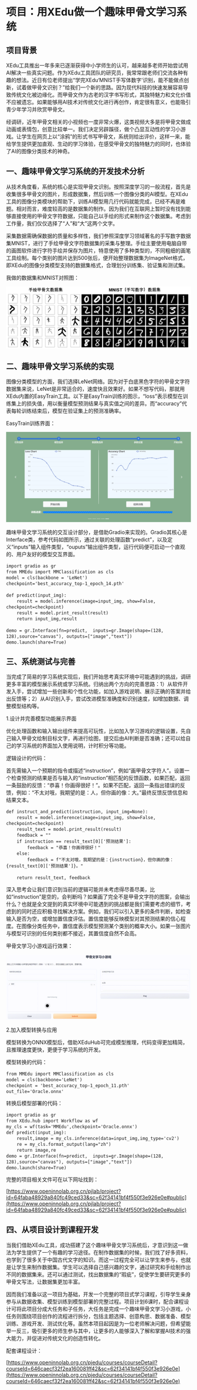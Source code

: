 # 项目：用XEdu做一个趣味甲骨文学习系统
## 项目背景

XEdu工具推出一年多来已逐渐获得中小学师生的认可，越来越多老师开始尝试用AI解决一些真实问题。作为XEdu工具团队的研究员，我常常跟老师们交流各种有趣的想法。近日有位老师提出“学完XEdu‘MNIST手写体数字’识别，能不能做点创新，试着做甲骨文识别？”给我们一个新的思路。因为现代科技的快速发展容易导致传统文化被边缘化。而甲骨文作为古老的汉字书写形式，其独特魅力和文化价值不应被遗忘。如果能够用AI技术对传统文化进行再创作，肯定很有意义，也能吸引青少年学习并欣赏甲骨文。

经调研，近年甲骨文相关的小视频也一度非常火爆，这类视频大多是将甲骨文做成动画或表情包，创意比较单一。我们决定另辟蹊径，做个凸显互动性的学习小游戏。让学生在网页上以“涂鸦”的形式书写甲骨文，系统则给出评价，这样一来，能给学生提供更加直观、生动的学习体验，在感受甲骨文的独特魅力的同时，也体验了AI的图像分类技术的神奇。

## 一、趣味甲骨文学习系统的开发技术分析

从技术角度看，系统的核心是实现甲骨文识别。按照深度学习的一般流程，首先是收集很多甲骨文的图片，形成数据集，然后训练一个图像分类的AI模型。在XEdu工具的图像分类模块的帮助下，训练AI模型用几行代码就能完成，已经不再是难题。相对而言，难度较高的是数据集的制作。因为我们在互联网上暂时没有找到能够直接使用的甲骨文字符数据，只能自己以手绘的形式来制作这个数据集。考虑到工作量，我们仅仅选择了“人”和“大”这两个文字。

采集数据需确保数据的质量和多样性，我们参照深度学习领域著名的手写数字数据集MNIST，进行了手绘甲骨文字符数据集的采集与整理。手绘主要使用电脑自带的画图软件进行字符手绘并保存为图片，特意使用了多种类型的，不同粗细的画笔工具绘制。每个类别的图片达到500张后，便开始整理数据集为ImageNet格式，即XEdu的图像分类模型支持的数据集格式，合理划分训练集、验证集和测试集。

我做的数据集和MNIST对照图：

![](../../images/support_resources/jgw.PNG)

## 二、趣味甲骨文学习系统的实现

图像分类模型的方面，我们选择LeNet网络。因为对于白底黑色字符的甲骨文字符数据集来说，LeNet是非常适合的，速度快且效果好。如果不想写代码，那就用XEdu内置的EasyTrain工具。以下是EasyTrain训练的图示，“loss”表示模型在训练集上的损失值，用以衡量模型预测结果与真实值之间的差异。而“accuracy”代表每轮训练结束后，模型在验证集上的预测准确率。

EasyTrain训练界面：

![](../../images/support_resources/train.PNG)

趣味甲骨文学习系统的交互设计部分，是借助Gradio来实现的。Gradio其核心是Interface类，参考代码如图所示，通过关联的处理函数“predict”，以及定义“inputs”输入组件类型，“ouputs”输出组件类型，运行代码便可启动一个直观的、用户友好的模型交互界面。

```
import gradio as gr
from MMEdu import MMClassification as cls
model = cls(backbone = 'LeNet')
checkpoint='best_accuracy_top-1_epoch_14.pth'

def predict(input_img):
    result = model.inference(image=input_img, show=False, checkpoint=checkpoint) 
    result = model.print_result(result)
    return input_img,result

demo = gr.Interface(fn=predict,  inputs=gr.Image(shape=(128, 128),source="canvas"), outputs=["image","text"])
demo.launch(share=True)
```

## 三、系统测试与完善

当完成了简易的学习系统实现后，我们开始思考真实环境中可能遇到的挑战，调研更多丰富的模型展示系统或学习系统。归纳出两个方向的完善思路：1）从软件开发入手，尝试增加一些创新和个性化功能，如加入游戏说明、展示正确的答案并给出反馈等；2）从AI识别入手，尝试改进模型准确度和识别速度，如增加数据、调整模型结构等。

1.设计并完善模型功能展示界面

优化处理函数和输入输出组件来提高可玩性，比如加入学习游戏的逻辑设置，先自己输入甲骨文绘制目标文字，再进行绘图，提交后由AI判断是否准确；还可以给自己的学习系统的界面加入使用说明，计时积分等功能。

逻辑设计的代码：

首先需输入一个预期的指令或描述“instruction”，例如“画甲骨文字符人”。设置一个检查预测的结果是否与输入的“instruction”相匹配的反馈函数，如果匹配，返回一条鼓励的反馈：“恭喜！你画得很好！”。如果不匹配，返回一条指出错误的反馈，例如：“不太对哦，我期望的是：人，但你画的像：大。”最终反馈反馈信息和结果文本。

```
def instruct_and_predict(instruction, input_img=None):
    result = model.inference(image=input_img, show=False, checkpoint=checkpoint)
    result_text = model.print_result(result)
    feedback = ""
    if instruction == result_text[0]['预测结果']:
        feedback = "恭喜！你画得很好！"
    else:
        feedback = f"不太对哦，我期望的是：{instruction}，但你画的像：{result_text[0]['预测结果']}。"

    return result_text, feedback
```

深入思考会让我们意识到当前的逻辑可能并未考虑得尽善尽美，比如“instruction”是空的，会判断吗？如果画了完全不是甲骨文字符的图案，会输出什么？也就是全文提到的真实环境中可能遇到的挑战都是我们需要考虑的细节，考虑到的同时还应积极寻找解决方案。例如，我们可以引入更多的条件判断，如检查输入是否为空，或增加置信度评估。置信度能够反映模型对其预测结果的信心程度。在图像分类任务中，置信度表示模型预测某个类别的概率大小。如果一张图片与模型可识别的任何类别都不接近，其置信度自然不会高。

甲骨文学习小游戏运行效果：

![](../../images/support_resources/jgwgame.gif)

2.加入模型转换与应用

模型转换为ONNX模型后，借助XEduHub可完成模型推理，代码变得更加精简，且推理速度更快，更便于学习系统的开发。

模型转换的代码：

```
from MMEdu import MMClassification as cls
model = cls(backbone='LeNet')
checkpoint = 'best_accuracy_top-1_epoch_11.pth'
out_file='Oracle.onnx'
```

转换后模型部署的代码：

```
import gradio as gr
from XEdu.hub import Workflow as wf
my_cls = wf(task='MMEdu',checkpoint='Oracle.onnx')
def predict(input_img):
    result,image = my_cls.inference(data=input_img,img_type='cv2') 
    re = my_cls.format_output(lang="zh")
    return image,re
demo = gr.Interface(fn=predict,  inputs=gr.Image(shape=(128, 128),source="canvas"), outputs=["image","text"])
demo.launch(share=True)
```

完整的项目相关文件可在以下网址找到：

[https://www.openinnolab.org.cn/pjlab/project?id=64faba48929a840fc49ced33&sc=62f34141bf4f550f3e926e0e#public](https://www.openinnolab.org.cn/pjlab/project?id=64faba48929a840fc49ced33&sc=62f34141bf4f550f3e926e0e#public)

## 四、从项目设计到课程开发

当我们借助XEdu工具，成功搭建了这个趣味甲骨文学习系统后，才意识到这一做法为学生提供了一个有趣的学习途径。在制作数据集的时候，我们找了好多资料，也学到了很多关于中国古代文字的知识。而这一过程完全可以让学生来参与，也就是让学生来制作数据集。学生可以选择自己感兴趣的文字，通过研究和手绘制作出不同的数据集来。还可以通过测试，找出数据集的“瑕疵”，促使学生要研究更多的甲骨文写法，让数据集更加丰富。

因而我们准备以这一项目为基础，开发一个完整的项目式学习课程，引导学生亲身参与从数据收集、模型训练到模型部署的完整过程。项目计划6课时，配合课程设计可将此项目分成大任务和子任务，大任务是完成一个趣味甲骨文学习小游戏，小任务则围绕项目创作的流程进行拆分，包括主题选择、创意构思、数据准备、模型训练、游戏开发、测试优化等。虽然本项目起因是为一位老师解决问题，但希望能举一反三，吸引更多的师生参与其中，让更多的人能够深入了解和掌握AI技术的强大能力，并促进对传统文化的创造性转化。

配套课程设计：

[https://www.openinnolab.org.cn/pjedu/courses/courseDetail?courseId=646caecf32f2ea160081ff42&sc=62f34141bf4f550f3e926e0e](https://www.openinnolab.org.cn/pjedu/courses/courseDetail?courseId=646caecf32f2ea160081ff42&sc=62f34141bf4f550f3e926e0e)